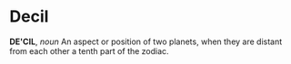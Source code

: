 # Decil

**DE'CIL**, _noun_ An aspect or position of two planets, when they are distant from each other a tenth part of the zodiac.